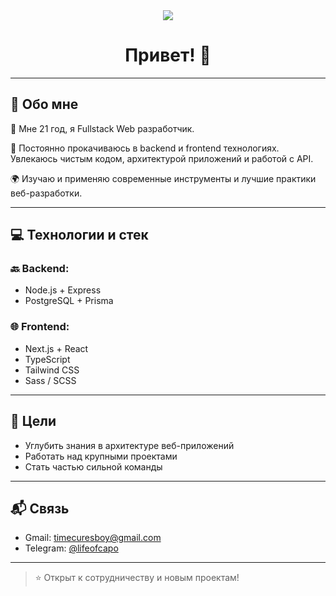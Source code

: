 <div align="center">
<img src="https://media0.giphy.com/media/v1.Y2lkPTc5MGI3NjExcWZsZzA5em4yM2sxaHhtd2cxYjJwNTh0bDd5MWFrcTJhYjhqY3MwOSZlcD12MV9pbnRlcm5hbF9naWZfYnlfaWQmY3Q9Zw/bGgsc5mWoryfgKBx1u/giphy.gif" />
  <h1>Привет! 👋</h1>
</div>

---

## 🧠 Обо мне

🚀 Мне 21 год, я Fullstack Web разработчик.

🎯 Постоянно прокачиваюсь в backend и frontend технологиях. Увлекаюсь чистым кодом, архитектурой приложений и работой с API.

🌍 Изучаю и применяю современные инструменты и лучшие практики веб-разработки.

---

## 💻 Технологии и стек

### 🔙 Backend:

* Node.js + Express
* PostgreSQL + Prisma

### 🌐 Frontend:

* Next.js + React
* TypeScript
* Tailwind CSS
* Sass / SCSS

---

## 🎯 Цели

* Углубить знания в архитектуре веб-приложений
* Работать над крупными проектами
* Стать частью сильной команды

---

## 📬 Связь

* Gmail: [timecuresboy@gmail.com](mailto:timecuresboy@gmail.com)
* Telegram: [@lifeofcapo](https://t.me/lifeofcapo)

---

> ⭐️ Открыт к сотрудничеству и новым проектам!
